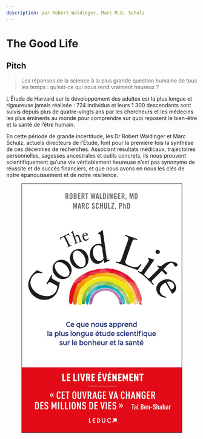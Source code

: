 ```yaml
---
description: par Robert Waldinger, Marc M.D. Schulz
---
```


# The Good Life

## Pitch

> Les réponses de la science à la plus grande question humaine de tous les temps : qu’est-ce qui nous rend vraiment heureux ?&#x20;

L’Étude de Harvard sur le développement des adultes est la plus longue et rigoureuse jamais réalisée : 724 individus et leurs 1 300 descendants sont suivis depuis plus de quatre-vingts ans par les chercheurs et les médecins les plus éminents au monde pour comprendre sur quoi reposent le bien-être et la santé de l’être humain.&#x20;

En cette période de grande incertitude, les Dr Robert Waldinger et Marc Schulz, actuels directeurs de l’Étude, font pour la première fois la synthèse de ces décennies de recherches. Associant résultats médicaux, trajectoires personnelles, sagesses ancestrales et outils concrets, ils nous prouvent scientifiquement qu’une vie véritablement heureuse n’est pas synonyme de réussite et de succès financiers, et que nous avons en nous les clés de notre épanouissement et de notre résilience.

<figure><img src="../../../.gitbook/assets/the-good-life-83.jpg" alt=""><figcaption></figcaption></figure>

